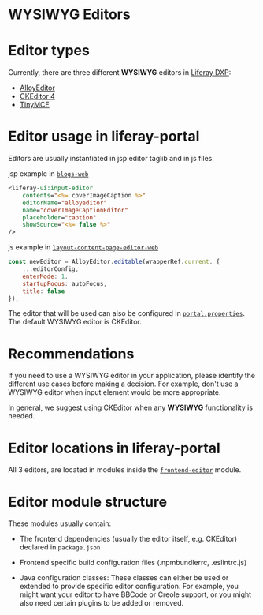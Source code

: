 # WYSIWYG Editors

# Editor types

Currently, there are three different **WYSIWYG** editors in [Liferay DXP](https://github.com/liferay/liferay-portal):

-   [AlloyEditor](https://alloyeditor.com)
-   [CKEditor 4](https://ckeditor.com/ckeditor-4/)
-   [TinyMCE](https://www.tiny.cloud/)

# Editor usage in liferay-portal

Editors are usually instantiated in jsp editor taglib and in js files.

jsp example in [`blogs-web`](https://github.com/liferay/liferay-portal/tree/master/modules/apps/layout/blogs-web)

```jsp
<liferay-ui:input-editor
	contents="<%= coverImageCaption %>"
	editorName="alloyeditor"
	name="coverImageCaptionEditor"
    placeholder="caption"
    showSource="<%= false %>"
/>
```

js example in [`layout-content-page-editor-web`](https://github.com/liferay/liferay-portal/tree/master/modules/apps/layout/layout-content-page-editor-web)

```js
const newEditor = AlloyEditor.editable(wrapperRef.current, {
	...editorConfig,
	enterMode: 1,
	startupFocus: autoFocus,
	title: false
});
```

The editor that will be used can also be configured in [`portal.properties`](https://github.com/liferay/liferay-portal/blob/7a8b847a3f3e8bc649d94cb80248623ea2bde5a2/portal-impl/src/portal.properties).
The default WYSIWYG editor is CKEditor.

# Recommendations

If you need to use a WYSIWYG editor in your application, please identify the different use cases before making a decision.
For example, don't use a WYSIWYG editor when input element would be more appropriate.

In general, we suggest using CKEditor when any **WYSIWYG** functionality is needed.

# Editor locations in liferay-portal

All 3 editors, are located in modules inside the [`frontend-editor`](https://github.com/liferay/liferay-portal/tree/7a8b847a3f3e8bc649d94cb80248623ea2bde5a2/modules/apps/frontend-editor) module.

# Editor module structure

These modules usually contain:

-   The frontend dependencies (usually the editor itself, e.g. CKEditor) declared in `package.json`

-   Frontend specific build configuration files (.npmbundlerrc, .eslintrc.js)

-   Java configuration classes:
    These classes can either be used or extended to provide specific editor configuration.
    For example, you might want your editor to have BBCode or Creole support, or you might also need certain plugins to be added or removed.
